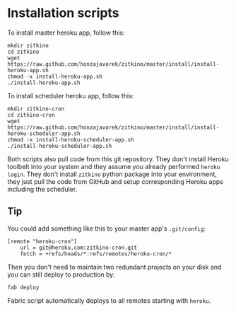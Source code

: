 
# Installation scripts

To install master heroku app, follow this:

    mkdir zitkino
    cd zitkino
    wget https://raw.github.com/honzajavorek/zitkino/master/install/install-heroku-app.sh
    chmod -x install-heroku-app.sh
    ./install-heroku-app.sh

To install scheduler heroku app, follow this:

    mkdir zitkino-cron
    cd zitkino-cron
    wget https://raw.github.com/honzajavorek/zitkino/master/install/install-heroku-scheduler-app.sh
    chmod -x install-heroku-scheduler-app.sh
    ./install-heroku-scheduler-app.sh

Both scripts also pull code from this git repository. They don't install Heroku toolbelt into your system and they assume you already performed `heroku login`. They don't install `zitkino` python package into your environment, they just pull the code from GitHub and setup corresponding Heroku apps including the scheduler.

## Tip

You could add something like this to your master app's `.git/config`:

    [remote "heroku-cron"]
        url = git@heroku.com:zitkino-cron.git
        fetch = +refs/heads/*:refs/remotes/heroku-cron/*

Then you don't need to maintain two redundant projects on your disk and you can still deploy to production by:

    fab deploy

Fabric script automatically deploys to all remotes starting with `heroku`.
